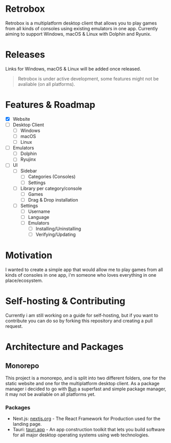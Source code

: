 # Retrobox
Retrobox is a multiplatform desktop client that allows you to play games from all kinds of consoles using existing emulators in one app. Currently aiming to support Windows, macOS & Linux with Dolphin and Ryunix.

# Releases
Links for Windows, macOS & Linux will be added once released.
> Retrobox is under active development, some features might not be avaliable (on all platforms).

# Features & Roadmap
- [x] Website
- [ ] Desktop Client
  - [ ] Windows
  - [ ] macOS
  - [ ] Linux
- [ ] Emulators
    - [ ] Dolphin
    - [ ] Ryujinx
- [ ] UI
    - [ ] Sidebar
      - [ ] Categories (Consoles)
      - [ ] Settings
    - [ ] Library per category/console
      - [ ] Games
      - [ ] Drag & Drop installation
    - [ ] Settings
      - [ ] Username
      - [ ] Language
      - [ ] Emulators
        - [ ] Installing/Uninstalling
        - [ ] Verifying/Updating

# Motivation
I wanted to create a simple app that would allow me to play games from all kinds of consoles in one app, i'm someone who loves everything in one place/ecosystem.

# Self-hosting & Contributing
Currently i am still working on a guide for self-hosting, but if you want to contribute you can do so by forking this repository and creating a pull request.

# Architecture and Packages

## Monorepo
This project is a monorepo, and is split into two different folders, one for the static website and one for the multiplatform desktop client.
As a package manager i decided to go with [Bun](https://bun.sh) a superfast and simple package manager, it may not be avaliable on all platforms yet.

### Packages
- Next.js: [nextjs.org](https://nextjs.org) - The React Framework for Production used for the landing page.
- Tauri: [tauri.app](https://tauri.app) - An app construction toolkit that lets you build software for all major desktop operating systems using web technologies.